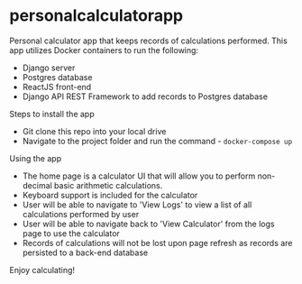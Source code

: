 # personalcalculatorapp
Personal calculator app that keeps records of calculations performed. This app utilizes Docker containers to run the following:
  - Django server
  - Postgres database
  - ReactJS front-end
  - Django API REST Framework to add records to Postgres database

Steps to install the app
- Git clone this repo into your local drive
- Navigate to the project folder and run the command - `docker-compose up`

Using the app
- The home page is a calculator UI that will allow you to perform non-decimal basic arithmetic calculations. 
- Keyboard support is included for the calculator
- User will be able to navigate to 'View Logs' to view a list of all calculations performed by user 
- User will be able to navigate back to 'View Calculator' from the logs page to use the calculator
- Records of calculations will not be lost upon page refresh as records are persisted to a back-end database

Enjoy calculating!

